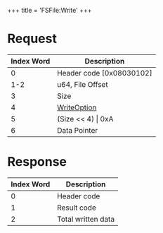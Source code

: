 +++
title = 'FSFile:Write'
+++

# Request

| Index Word | Description                                               |
|------------|-----------------------------------------------------------|
| 0          | Header code \[0x08030102\]                                |
| 1-2        | u64, File Offset                                          |
| 3          | Size                                                      |
| 4          | [WriteOption](Filesystem_services#writeoption "wikilink") |
| 5          | (Size \<\< 4) \| 0xA                                      |
| 6          | Data Pointer                                              |

# Response

| Index Word | Description        |
|------------|--------------------|
| 0          | Header code        |
| 1          | Result code        |
| 2          | Total written data |
